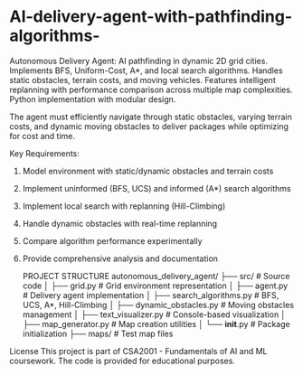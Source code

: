 # AI-delivery-agent-with-pathfinding-algorithms-
Autonomous Delivery Agent: AI pathfinding in dynamic 2D grid cities. Implements BFS, Uniform-Cost, A*, and local search algorithms. Handles static obstacles, terrain costs, and moving vehicles. Features intelligent replanning with performance comparison across multiple map complexities. Python implementation with modular design.

The agent must efficiently navigate through static obstacles, varying terrain costs, and dynamic moving obstacles to deliver packages while optimizing for cost and time.

Key Requirements:
1. Model environment with static/dynamic obstacles and terrain costs
2. Implement uninformed (BFS, UCS) and informed (A*) search algorithms
3. Implement local search with replanning (Hill-Climbing)
4. Handle dynamic obstacles with real-time replanning
5. Compare algorithm performance experimentally
6. Provide comprehensive analysis and documentation

   PROJECT STRUCTURE 
   autonomous_delivery_agent/
├── src/                    # Source code
│   ├── grid.py            # Grid environment representation
│   ├── agent.py           # Delivery agent implementation
│   ├── search_algorithms.py # BFS, UCS, A*, Hill-Climbing
│   ├── dynamic_obstacles.py # Moving obstacles management
│   ├── text_visualizer.py # Console-based visualization
│   ├── map_generator.py   # Map creation utilities
│   └── __init__.py        # Package initialization
├── maps/                  # Test map files

License
This project is part of CSA2001 - Fundamentals of AI and ML coursework. The code is provided for educational purposes.


